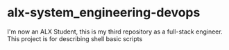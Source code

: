 # alx-system_engineering-devops
I'm now an ALX Student, this is my third repository as a full-stack engineer.
This project is for describing shell basic scripts

